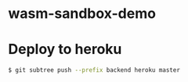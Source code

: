 # wasm-sandbox-demo


# Deploy to heroku
```sh
$ git subtree push --prefix backend heroku master
```
